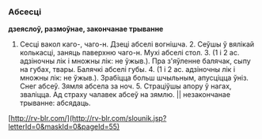 ### Абсесці
**дзеяслоў, размоўнае, закончанае трыванне**

1. Сесці вакол каго-, чаго-н. Дзеці абселі вогнішча. 2. Сеўшы ў вялікай колькасці, заняць паверхню чаго-н. Мухі абселі стол. 3. (1 і 2 ас. адзіночны лік і множны лік: не ўжыв.). Пра з'яўленне балячак, сыпу на губах, твары. Балячкі абселі губы. 4. (1 і 2 ас. адзіночны лік і множны лік: не ўжыв.). Зрабіцца больш шчыльным, апусціцца ўніз. Снег абсеў. Зямля абсела за ноч. 5. Страціўшы апору ў нагах, зваліцца. Ад страху чалавек абсеў на зямлю. || незакончанае трыванне: абсядаць.

<a rel="author">[http://rv-blr.com/](http://rv-blr.com/slounik.jsp?letterId=0&maskId=0&pageId=55)</a>
